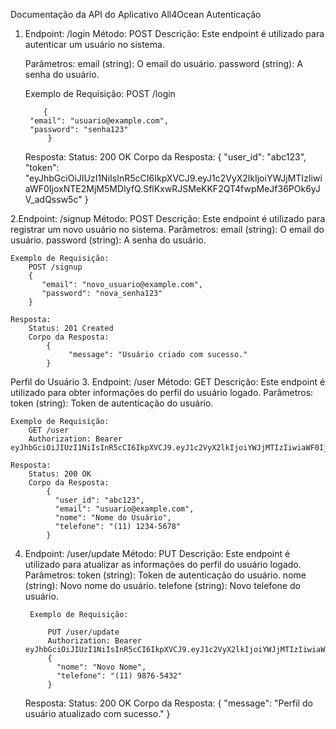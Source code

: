 Documentação da API do Aplicativo All4Ocean
Autenticação
1. Endpoint: /login
	Método: POST
	Descrição: Este endpoint é utilizado para autenticar um usuário no sistema.

	Parâmetros:
		email (string): O email do usuário.
		password (string): A senha do usuário.

	Exemplo de Requisição:
		POST /login
	
	       {
  		"email": "usuario@example.com",
	  	"password": "senha123"
       		}

	Resposta:
		Status: 200 OK
		Corpo da Resposta:
			{
 	 	       	   "user_id": "abc123",
	  		   "token": "eyJhbGciOiJIUzI1NiIsInR5cCI6IkpXVCJ9.eyJ1c2VyX2lkIjoiYWJjMTIzIiwiaWF0IjoxNTE2MjM5MDIyfQ.SflKxwRJSMeKKF2QT4fwpMeJf36POk6yJV_adQssw5c"
			}


2.Endpoint: /signup
	Método: POST
	Descrição: Este endpoint é utilizado para registrar um novo usuário no sistema.
	Parâmetros:
		email (string): O email do usuário.
		password (string): A senha do usuário.

	Exemplo de Requisição:
		POST /signup
		{
	  	   "email": "novo_usuario@example.com",
  		   "password": "nova_senha123"
		}
	
	Resposta:
		Status: 201 Created
		Corpo da Resposta:
			{
  			     "message": "Usuário criado com sucesso."
			}

			
Perfil do Usuário
3. Endpoint: /user
	Método: GET
	Descrição: Este endpoint é utilizado para obter informações do perfil do usuário logado.
	Parâmetros:
		token (string): Token de autenticação do usuário.

	Exemplo de Requisição:
		GET /user
		Authorization: Bearer eyJhbGciOiJIUzI1NiIsInR5cCI6IkpXVCJ9.eyJ1c2VyX2lkIjoiYWJjMTIzIiwiaWF0IjoxNTE2MjM5MDIyfQ.SflKxwRJSMeKKF2QT4fwpMeJf36POk6yJV_adQssw5c

	Resposta:
		Status: 200 OK
		Corpo da Resposta:
			{
			  "user_id": "abc123",
			  "email": "usuario@example.com",
			  "nome": "Nome do Usuário",
			  "telefone": "(11) 1234-5678"
			}

4. Endpoint: /user/update
	Método: PUT
	Descrição: Este endpoint é utilizado para atualizar as informações do perfil do usuário logado.
	Parâmetros:
		token (string): Token de autenticação do usuário.
		nome (string): Novo nome do usuário.
		telefone (string): Novo telefone do usuário.
		
		Exemplo de Requisição:
			
			PUT /user/update
			Authorization: Bearer eyJhbGciOiJIUzI1NiIsInR5cCI6IkpXVCJ9.eyJ1c2VyX2lkIjoiYWJjMTIzIiwiaWF0IjoxNTE2MjM5MDIyfQ.SflKxwRJSMeKKF2QT4fwpMeJf36POk6yJV_adQssw5c
			{
			  "nome": "Novo Nome",
			  "telefone": "(11) 9876-5432"
			}

	Resposta:
		Status: 200 OK
		Corpo da Resposta:
			{
			  "message": "Perfil do usuário atualizado com sucesso."
			}
